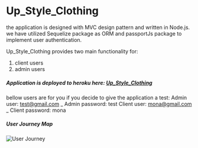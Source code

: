 # Up_Style_Clothing
  
the application is designed with MVC design pattern and written in Node.js. we have utilized Sequelize package as ORM and passportJs package to implement user authentication. 

Up_Style_Clothing provides two main functionality for:
1. client users
2. admin users

##### Application is deployed to heroku here: [Up_Style_Clothing](https://up-style-clothing.herokuapp.com)
bellow users are for you if you decide to give the application a test:
Admin user: test@gmail.com _ Admin password: test
Client user: mona@gmail.com _ Client password: mona

##### User Journey Map
![User Journey](/public/images/user-journey.png)


